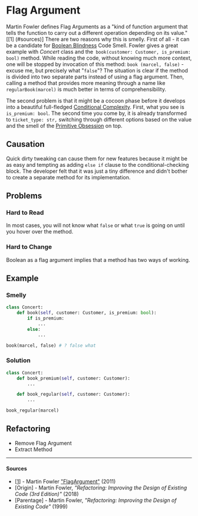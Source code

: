 # Flag Argument

Martin Fowler defines Flag Arguments as a "kind of function argument that tells
the function to carry out a different operation depending on its value." [[1]
(#sources)] There are two reasons why this is smelly. First of all - it can be
a candidate for [Boolean Blindness](Boolean%20Blindness.md) Code Smell. Fowler
gives a great example with _Concert_ class and the` book(customer: Customer,
is_premium: bool)` method. While reading the code, without knowing much more
context, one will be stopped by invocation of this method: `book
(marcel, false)` - excuse me, but precisely what "`false`"? The situation is
clear if the method is divided into two separate parts instead of using a flag
argument. Then, calling a method that provides more meaning through a name like
`regularBook(marcel)` is much better in terms of comprehensibility.

The second problem is that it might be a cocoon phase before it develops into a
beautiful full-fledged [Conditional Complexity](Conditional%20Complexity.md).
First, what you see is `is_premium: bool`. The second time you come by, it is
already transformed to `ticket_type: str,` switching through different options
based on the value and the smell of the
[Primitive Obsession](Primitive%20Obsession.md) on top.

## Causation

Quick dirty tweaking can cause them for new features because it might be as easy
and tempting as adding `else if` clause to the conditional-checking block. The
developer felt that it was just a tiny difference and didn't bother to create a
separate method for its implementation.

## Problems

### Hard to Read

In most cases, you will not know what `false` or what `true` is going on until
you hover over the method.

### Hard to Change

Boolean as a flag argument implies that a method has two ways of working.

## Example

### Smelly

```py
class Concert:
    def book(self, customer: Customer, is_premium: bool):
        if is_premium:
            ...
        else:
            ...

book(marcel, false) # ? false what
```

### Solution

```py
class Concert:
    def book_premium(self, customer: Customer):
        ...

    def book_regular(self, customer: Customer):
        ...

book_regular(marcel)
```

## Refactoring

- Remove Flag Argument
- Extract Method

---

#### Sources

- [[1](#sources)] - Martin Fowler ["FlagArgument"](https://martinfowler.com/bliki/FlagArgument.html) (2011)
- [Origin] - Martin Fowler, _"Refactoring: Improving the Design of Existing Code (3rd Edition)"_ (2018)
- [Parentage] - Martin Fowler, _"Refactoring: Improving the Design of Existing Code"_ (1999)
